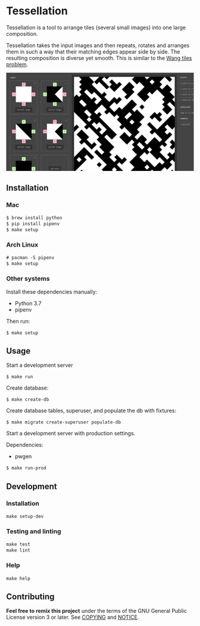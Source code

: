 # Tessellation

Tessellation is a tool to arrange tiles (several small images) into one large
composition.

Tessellation takes the input images and then repeats, rotates and arranges them
in such a way that their matching edges appear side by side. The resulting
composition is diverse yet smooth. This is similar to the [Wang tiles
problem](https://en.wikipedia.org/wiki/Wang_tile).

![Tessellation](./tessellation/static/img/tessellation.png)

## Installation

### Mac

``` shell
$ brew install python
$ pip install pipenv
$ make setup
```

### Arch Linux

``` shell
# pacman -S pipenv
$ make setup
```

### Other systems

Install these dependencies manually:

- Python 3.7
- pipenv

Then run:

``` shell
$ make setup
```

## Usage

Start a development server

``` shell
$ make run
```

Create database:

``` shell
$ make create-db
```

Create database tables, superuser, and populate the db with fixtures:

``` shell
$ make migrate create-superuser populate-db
```

Start a development server with production settings.

Dependencies:

- pwgen

``` shell
$ make run-prod
```

## Development

### Installation

``` shell
make setup-dev
```

### Testing and linting

``` shell
make test
make lint
```

### Help

``` shell
make help
```

## Contributing

__Feel free to remix this project__ under the terms of the GNU General Public
License version 3 or later. See [COPYING](./COPYING) and [NOTICE](./NOTICE).

